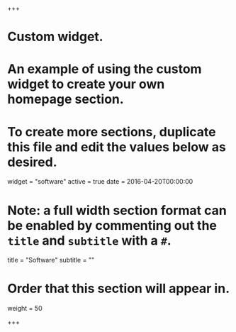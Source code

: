 +++
# Custom widget.
# An example of using the custom widget to create your own homepage section.
# To create more sections, duplicate this file and edit the values below as desired.
widget = "software"
active = true
date = 2016-04-20T00:00:00

# Note: a full width section format can be enabled by commenting out the `title` and `subtitle` with a `#`.
title = "Software"
subtitle = ""

# Order that this section will appear in.
weight = 50

+++
